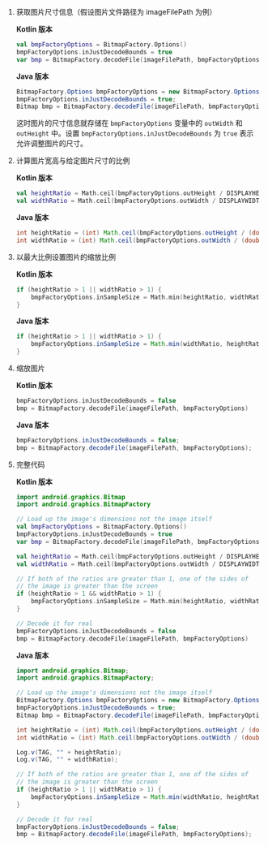 1. 获取图片尺寸信息（假设图片文件路径为 imageFilePath 为例）

   **Kotlin 版本**

   ```Kotlin
   val bmpFactoryOptions = BitmapFactory.Options()
   bmpFactoryOptions.inJustDecodeBounds = true
   var bmp = BitmapFactory.decodeFile(imageFilePath, bmpFactoryOptions)
   ```

   **Java 版本**

   ```java
   BitmapFactory.Options bmpFactoryOptions = new BitmapFactory.Options();
   bmpFactoryOptions.inJustDecodeBounds = true;
   Bitmap bmp = BitmapFactory.decodeFile(imageFilePath, bmpFactoryOptions);
   ```

   这时图片的尺寸信息就存储在 `bmpFactoryOptions` 变量中的 `outWidth` 和 `outHeight` 中。设置 `bmpFactoryOptions.inJustDecodeBounds` 为 `true` 表示允许调整图片的尺寸。

2. 计算图片宽高与给定图片尺寸的比例

   **Kotlin 版本**

   ```kotlin
   val heightRatio = Math.ceil(bmpFactoryOptions.outHeight / DISPLAYHEIGHT.toDouble()).toInt()
   val widthRatio = Math.ceil(bmpFactoryOptions.outWidth / DISPLAYWIDTH.toDouble()).toInt()
   ```

   **Java 版本**

   ```java
   int heightRatio = (int) Math.ceil(bmpFactoryOptions.outHeight / (double) DISPLAYHEIGHT);
   int widthRatio = (int) Math.ceil(bmpFactoryOptions.outWidth / (double) DISPLAYWIDTH);
   ```

3. 以最大比例设置图片的缩放比例

   **Kotlin 版本**

   ```kotlin
   if (heightRatio > 1 || widthRatio > 1) {
       bmpFactoryOptions.inSampleSize = Math.min(heightRatio, widthRatio)
   }
   ```

   **Java 版本**

   ```java
   if (heightRatio > 1 || widthRatio > 1) {
       bmpFactoryOptions.inSampleSize = Math.min(widthRatio, heightRatio);
   }
   ```

4. 缩放图片

   **Kotlin 版本**

   ```kotlin
   bmpFactoryOptions.inJustDecodeBounds = false
   bmp = BitmapFactory.decodeFile(imageFilePath, bmpFactoryOptions)
   ```

   **Java 版本**

   ```java
   bmpFactoryOptions.inJustDecodeBounds = false;
   bmp = BitmapFactory.decodeFile(imageFilePath, bmpFactoryOptions);
   ```

5. 完整代码

   **Kotlin 版本**

   ```kotlin
   import android.graphics.Bitmap
   import android.graphics.BitmapFactory
   
   // Load up the image's dimensions not the image itself
   val bmpFactoryOptions = BitmapFactory.Options()
   bmpFactoryOptions.inJustDecodeBounds = true
   var bmp = BitmapFactory.decodeFile(imageFilePath, bmpFactoryOptions)
   
   val heightRatio = Math.ceil(bmpFactoryOptions.outHeight / DISPLAYHEIGHT.toDouble()).toInt()
   val widthRatio = Math.ceil(bmpFactoryOptions.outWidth / DISPLAYWIDTH.toDouble()).toInt()
   
   // If both of the ratios are greater than 1, one of the sides of
   // the image is greater than the screen
   if (heightRatio > 1 && widthRatio > 1) {
       bmpFactoryOptions.inSampleSize = Math.min(heightRatio, widthRatio)
   }
   
   // Decode it for real
   bmpFactoryOptions.inJustDecodeBounds = false
   bmp = BitmapFactory.decodeFile(imageFilePath, bmpFactoryOptions)
   ```

   **Java 版本**

   ```java
   import android.graphics.Bitmap;
   import android.graphics.BitmapFactory;
   
   // Load up the image's dimensions not the image itself
   BitmapFactory.Options bmpFactoryOptions = new BitmapFactory.Options();
   bmpFactoryOptions.inJustDecodeBounds = true;
   Bitmap bmp = BitmapFactory.decodeFile(imageFilePath, bmpFactoryOptions);
   
   int heightRatio = (int) Math.ceil(bmpFactoryOptions.outHeight / (double) DISPLAYHEIGHT);
   int widthRatio = (int) Math.ceil(bmpFactoryOptions.outWidth / (double) DISPLAYWIDTH);
   
   Log.v(TAG, "" + heightRatio);
   Log.v(TAG, "" + widthRatio);
   
   // If both of the ratios are greater than 1, one of the sides of
   // the image is greater than the screen
   if (heightRatio > 1 || widthRatio > 1) {
       bmpFactoryOptions.inSampleSize = Math.min(widthRatio, heightRatio);
   }
   
   // Decode it for real
   bmpFactoryOptions.inJustDecodeBounds = false;
   bmp = BitmapFactory.decodeFile(imageFilePath, bmpFactoryOptions);
   ```
   
   

